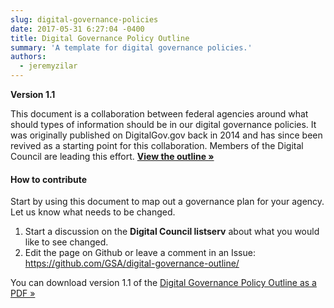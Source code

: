 ```yaml
---
slug: digital-governance-policies
date: 2017-05-31 6:27:04 -0400
title: Digital Governance Policy Outline
summary: 'A template for digital governance policies.'
authors:
  - jeremyzilar
---
```


**Version 1.1**

This document is a collaboration between federal agencies around what should types of information should be in our digital governance policies. It was originally published on DigitalGov.gov back in 2014 and has since been revived as a starting point for this collaboration. Members of the Digital Council are leading this effort. [**View the outline »**](https://github.com/GSA/digital-governance-outline/blob/master/outline.md)

#### How to contribute

Start by using this document to map out a governance plan for your agency. Let us know what needs to be changed.

  1. Start a discussion on the **Digital Council listserv** about what you would like to see changed.
  2. Edit the page on Github or leave a comment in an Issue: <https://github.com/GSA/digital-governance-outline/>

You can download version 1.1 of the [Digital Governance Policy Outline as a PDF »](https://s3.amazonaws.com/digitalgov/_legacy-img/2017/05/OutlineDigitalGovernancePolicy.pdf)
